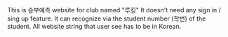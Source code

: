 This is 승부예측 website for club named "루킹"
It doesn't need any sign in / sing up feature.
It can recognize via the student number (학번) of the student.
All website string that user see has to be in Korean.

